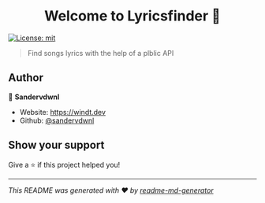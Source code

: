 <h1 align="center">Welcome to Lyricsfinder 👋</h1>
<p>
  <a href="#" target="_blank">
    <img alt="License: mit" src="https://img.shields.io/badge/License-mit-yellow.svg" />
  </a>
</p>

> Find songs lyrics with the help of a plblic API

## Author

👤 **Sandervdwnl**

- Website: https://windt.dev
- Github: [@sandervdwnl](https://github.com/sandervdwnl)

## Show your support

Give a ⭐️ if this project helped you!

---

_This README was generated with ❤️ by [readme-md-generator](https://github.com/kefranabg/readme-md-generator)_

